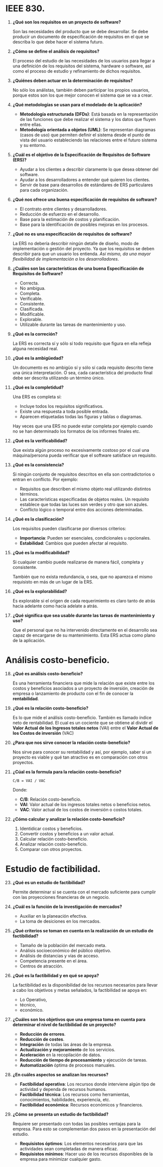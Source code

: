 # IEEE 830.

1. **¿Qué son los requisitos en un proyecto de software?**   

    Son las necesidades del producto que se debe desarrollar. Se debe producir
un documento de especificación de requisitos en el que se describa lo que debe
hacer el sistema futuro.

2. **¿Cómo se define el análisis de requisitos?**   

    El proceso del estudio de las necesidades de los usuarios para llegar a una
definición de los requisitos del sistema, hardware o software, así como el
proceso de estudio y refinamiento de dichos requisitos.

3. **¿Quiénes deben actuar en la determinación de requisitos?**   

    No sólo los análistas, también deben participar los propios usuarios,
porque estos son los que mejor conocen el sistema que se va a crear.

4. **¿Qué metodologías se usan para el modelado de la aplicación?**   

    - **Metodología estructurada (DFDs)**: Está basada en la representación de
       las funciones que debe realizar el sistema y los datos que fluyen entre
ellas.
    - **Metodología orientada a objetos (UML)**: Se representan diagramas
       (casos de uso) que permiten definir el sistema desde el punto de vista
del usuario estableciendo las relaciones entre el futuro sistema y su entorno.

5. **¿Cuál es el objetivo de la Especificación de Requisitos de Software
(ERS)?**   

    - Ayudar a los clientes a describir claramente lo que desea obtener del
software.
    - Ayudar a los desarrolladores a entender qué quieren los clientes.
    - Servir de base para desarrollos de estándares de ERS particulares para
cada organización.

6. **¿Qué nos ofrece una buena especificación de requisitos de software?**   

    - El contrato entre clientes y desarrolladores.
    - Reducción de esfuerzo en el desarrollo.
    - Base para la estimación de costos y planificación.
    - Base para la identificación de posibles mejoras en los procesos.

7. **¿Qué no es una especificación de requisitos de software?**   

    La ERS no debería describir ningún detalle de diseño, modo de
implementación o gestión del proyecto. Ya que los requisitos se deben describir
para que un usuario los entienda. _Así mismo, da una mayor flexibilidad de
implementación a los desarrolladores_.

8. **¿Cuáles son las características de una buena Especificación de Requisitos
de Software?**   

    - Correcta.
    - No ambigua.
    - Completa.
    - Verificable.
    - Consistente.
    - Clasificada.
    - Modificable.
    - Explorable.
    - Utilizable durante las tareas de mantenimiento y uso.
  
9. **¿Qué es la correción?**   

    La ERS es correcta sí y sólo sí todo requisito que figura en ella refleja
alguna necesidad real.

10. **¿Qué es la ambigüedad?**   

    Un documento es no ambigüo sí y sólo sí cada requisito descrito tiene una
única interpretación. O sea, cada característica del producto final debe ser
descrita utilizando un término único.

11. **¿Qué es la completidud?**   

    Una ERS es completa sí:
    
      - Incluye todos los requisitos significativos.
      - Existe una respuesta a toda posible entrada.
      - Aparecen etiquetadas todas las figuras y tablas o diagramas.

    Hay veces que una ERS no puede estar completa por ejemplo cuando no se han
determinado los formatos de los informes finales etc.

12. **¿Qué es la verificabilidad?**   

    Que exista algún proceso no excesivamente costoso por el cual una
máquina/persona pueda verificar que el software satisface un requisito.

13. **¿Qué es la consistencia?**    

    Si ningún conjunto de requisitos descritos en ella son contradictorios
o entran en conflicto. Por ejemplo:

      - Requisitos que describen el mismo objeto real utilizando distintos
términos.
      - Las características especificadas de objetos reales. Un requisito
establece que todas las luces son verdes y otro que son azules.
      - Conflicto lógico o temporal entre dos acciones determinadas. 
    
14. **¿Qué es la clasificación?**   

    Los requisitos pueden clasificarse por diversos criterios:
    
      - **Importancia**: Pueden ser esenciales, condicionales u opcionales.
      - **Estabilidad**: Cambios que pueden afectar al requisito.

15. **¿Qué es la modificabilidad?**   

    Si cualquier cambio puede realizarse de manera fácil, completa
y consistente.

    También que no exista redundancia, o sea, que no aparezca el mismo
requisisto en más de un lugar de la ERS.

16. **¿Qué es la explorabilidad?**   

    Es explorable si el origen de cada requerimiento es claro tanto de atrás
hacia adelante como hacia adelate a atrás.

17. **¿Qué significa que sea usable durante las tareas de mantenimiento
y uso?**   

    Que el personal que no ha intervenido directamente en el desarrollo sea
capaz de encargarse de su mantenimiento. Esta ERS actua como plano de la
aplicación.

# Análisis costo-beneficio.

18. **¿Qué es análisis costo-beneficio?**   

    Es una herramienta financiera que mide la relación que existe entre los
costos y beneficios asociados a un proyecto de inversión, creación de empresa
o lanzamiento de producto con el fin de conocer la **rentabilidad**.

19. **¿Qué es la relación costo-beneficio?**   

    Es lo que mide el análisis costo-beneficio. También es llamado índice neto
de rentabilidad. El cual es un cociente que se obtiene al dividir el **Valor
Actual de los Ingresos totales netos** (VAI) entre el **Valor Actual de los
Costos de inversión** (VAC)

20. **¿Para que nos sirve conocer la relación costo-beneficio?**   

    Nos sirve para conocer su rentabilidad y así, por ejemplo, saber si un
proyecto es viable y qué tan atractivo es en comparación con otros proyectos.

21. **¿Cúal es la formula para la relación costo-beneficio?**   

    `C/B = VAI / VAC`

    Donde:
      - **C/B**: Relación costo-beneficio.
      - **VAI**: Valor actual de los ingresos totales netos o beneficios netos.
      - **VAC**: Valor actual de los costos de inversión o costos totales.

22. **¿Cómo calcular y analizar la relación costo-beneficio?**   

    1. Identidicar costos y beneficios.
    2. Convertir costos y beneficios a un valor actual.
    3. Calcular relación costo-beneficio.
    4. Analizar relación costo-beneficio.
    5. Comparar con otros proyectos.

# Estudio de factibilidad.

23. **¿Qué es un estudio de factibilidad?**   

    Permite determinar si se cuenta con el mercado suficiente para cumplir con
las proyecciones financieras de un negocio.

24. **¿Cuál es la función de la investigación de mercados?**   

    - Auxiliar en la planeación efectiva.
    - La toma de desiciones en los mercados.

25. **¿Qué criterios se toman en cuenta en la realización de un estudio de
factibilidad?**   

    - Tamaño de la población del mercado meta.
    - Análisis socioeconómico del público objetivo.
    - Análisis de distancias y vías de acceso.
    - Competencia presente en el área.
    - Centros de atracción.

26. **¿Qué es la factibilidad y en qué se apoya?**   

    La factibilidad es la disponibilidad de los recursos necesarios para llevar
a cabo los objetivos y metas señalados, la factibilidad se apoya en:
  
      - Lo Operativo, 
      - técnico, 
      - económico.

27. **¿Cuáles son los objetivos que una empresa toma en cuenta para determinar
el nivel de factibilidad de un proyecto?**   

      - **Reducción de errores**.
      - **Reducción de costes**.
      - **Integración** de todas las áreas de la empresa.
      - **Actualización y mejoramiento** de los servicios.
      - **Aceleración** en la recopilación de datos.
      - **Reducción de tiempo de procesamiento** y ejecución de tareas.
      - **Automatización** óptima de procesos manuales.

28. **¿En cuáles aspectos se analizan los recursos?**   

      - **Factibilidad operativa**: Los recursos donde interviene algún tipo de
         actividad y dependa de recursos humanos.
      - **Factibilidad técnica**: Los recursos como herramientas,
         conocimientos, habilidades, experiencia, etc.
      - **Factibilidad económica**: Recursos económicos y financieros.

29. **¿Cómo se presenta un estudio de factibilidad?**   

    Requiere ser presentado con todas las posibles ventajas para la empresa.
Para esto se complementan dos pasos en la presentación del estudio.

      - **Requisistos óptimos**: Los elementos necesarios para que las
         actividades sean completadas de manera eficaz.
      - **Requisistos mínimos**: Hacer uso de los recursos disponibles de la
         empresa para minimizar cualquier gasto.
